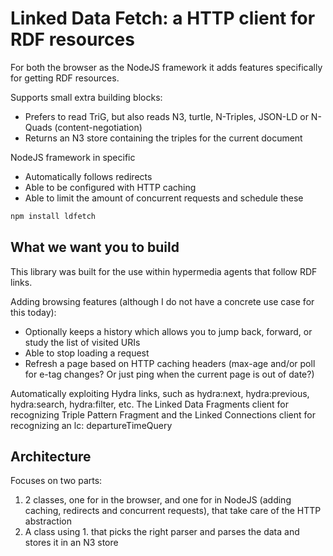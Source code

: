 # Linked Data Fetch: a HTTP client for RDF resources

For both the browser as the NodeJS framework it adds features specifically for getting RDF resources.

Supports small extra building blocks:
 * Prefers to read TriG, but also reads N3, turtle, N-Triples, JSON-LD or N-Quads (content-negotiation)
 * Returns an N3 store containing the triples for the current document

NodeJS framework in specific
 * Automatically follows redirects
 * Able to be configured with HTTP caching
 * Able to limit the amount of concurrent requests and schedule these

```bash
npm install ldfetch
```

## What we want you to build

This library was built for the use within hypermedia agents that follow RDF links.

Adding browsing features (although I do not have a concrete use case for this today):
 * Optionally keeps a history which allows you to jump back, forward, or study the list of visited URIs
 * Able to stop loading a request
 * Refresh a page based on HTTP caching headers (max-age and/or poll for e-tag changes? Or just ping when the current page is out of date?)

Automatically exploiting Hydra links, such as hydra:next, hydra:previous, hydra:search, hydra:filter, etc. The Linked Data Fragments client for recognizing Triple Pattern Fragment and the Linked Connections client for recognizing an lc: departureTimeQuery

## Architecture

Focuses on two parts:

 1. 2 classes, one for in the browser, and one for in NodeJS (adding caching, redirects and concurrent requests), that take care of the HTTP abstraction
 2. A class using 1. that picks the right parser and parses the data and stores it in an N3 store
 
